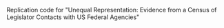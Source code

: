 Replication code for "Unequal Representation: Evidence from a Census of Legislator Contacts with US Federal Agencies"
